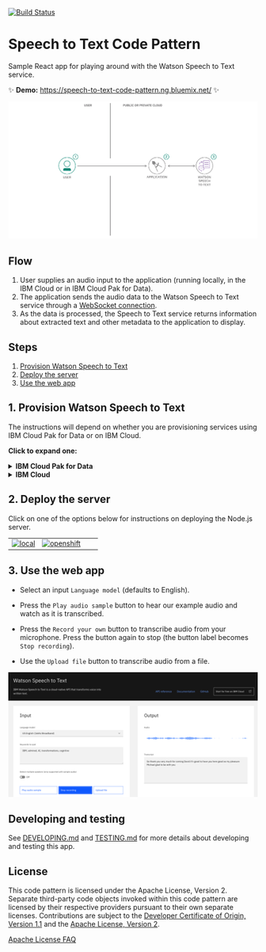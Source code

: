 [![Build Status](https://github.com/IBM/speech-to-text-code-pattern/actions/workflows/nodejs.yml/badge.svg?branch=master)](https://github.com/IBM/speech-to-text-code-pattern/actions/workflows/nodejs.yml)

# Speech to Text Code Pattern

Sample React app for playing around with the Watson Speech to Text service.

✨ **Demo:** https://speech-to-text-code-pattern.ng.bluemix.net/ ✨

![architecture](doc/source/images/architecture.png)

## Flow

1. User supplies an audio input to the application (running locally, in the IBM Cloud or in IBM Cloud Pak for Data).
1. The application sends the audio data to the Watson Speech to Text service through a [WebSocket connection](https://cloud.ibm.com/docs/speech-to-text?topic=speech-to-text-websockets).
1. As the data is processed, the Speech to Text service returns information about extracted text and other metadata to the application to display.

## Steps

1. [Provision Watson Speech to Text](#1-Provision-Watson-Speech-to-Text)
2. [Deploy the server](#2-Deploy-the-server)
3. [Use the web app](#3-Use-the-web-app)

## 1. Provision Watson Speech to Text

The instructions will depend on whether you are provisioning services using IBM Cloud Pak for Data or on IBM Cloud.

**Click to expand one:**

<details><summary><b>IBM Cloud Pak for Data</b></summary>
<p>
<p>
<h4>Install and provision</h4>
<p>
The service is not available by default. An administrator must install it on the IBM Cloud Pak for Data platform, and you must be given access to the service. To determine whether the service is installed, click the <b>Services</b> icon (<img class="lazycontent" src="doc/source/images/services_icon.png" alt="services_icon"/>) and check whether the service is enabled.
<p>
<h4>Gather credentials</h4>
<p>
<ol>
    <li>For production use, create a user to use for authentication. From the main navigation menu (☰), select <b>Administer > Manage users</b> and then <b>+ New user</b>.</li>
    <li>From the main navigation menu (☰), select <b>My instances</b>.</li>
    <li>On the <b>Provisioned instances</b> tab, find your service instance, and then hover over the last column to find and click the ellipses icon. Choose <b>View details</b>.</li>
    <li>Copy the <b>URL</b> to use as the <b>SPEECH_TO_TEXT_URL</b> when you configure credentials.</li>
    <li><i>Optionally, copy the <b>Bearer token</b> to use in development testing only. It is not recommended to use the bearer token except during testing and development because that token does not expire.</i></li>
    <li>Use the <b>Menu</b> and select <b>Users</b> and <b>+ Add user</b> to grant your user access to this service instance. This is the <b>SPEECH_TO_TEXT_USERNAME</b> (and <b>SPEECH_TO_TEXT_PASSWORD</b>) you will use when you configure credentials to allow the Node.js server to authenticate.</li>
</ol>

</details>

<details><summary><b>IBM Cloud</b></summary>
<p>
<h4>Create the service instance</h4>

* If you do not have an IBM Cloud account, register for a free trial account [here](https://cloud.ibm.com/registration).
* Click [here](https://cloud.ibm.com/catalog/services/speech-to-text) to create a **Speech to Text** instance.
  * `Select a region`.
  * `Select a pricing plan` (**Lite** is *free*).
  * Set your `Service name` or use the generated one.
  * Click `Create`.
* Gather credentials
  * Copy the <b>API Key</b> and <b>URL</b> to use when you configure and [deploy the server](#2-Deploy-the-server).

> If you need to find the service later, use the main navigation menu (☰) and select **Resource list** to find the service under **Services**.
Click on the service name to get back to the **Manage** view (where you can collect the **API Key** and **URL**).

</details>

## 2. Deploy the server

Click on one of the options below for instructions on deploying the Node.js server.

|   |   |   |   |
| - | - | - | - |
| [![local](https://raw.githubusercontent.com/IBM/pattern-utils/master/deploy-buttons/local.png)](doc/source/local.md) | [![openshift](https://raw.githubusercontent.com/IBM/pattern-utils/master/deploy-buttons/openshift.png)](doc/source/openshift.md) |

## 3. Use the web app

* Select an input `Language model` (defaults to English).

* Press the `Play audio sample` button to hear our example audio and watch as it is transcribed.

* Press the `Record your own` button to transcribe audio from your microphone. Press the button again to stop (the button label becomes `Stop recording`).

* Use the `Upload file` button to transcribe audio from a file.

![architecture](doc/source/images/stt.png)

## Developing and testing

See [DEVELOPING.md](DEVELOPING.md) and [TESTING.md](TESTING.md) for more details about developing and testing this app.

## License

This code pattern is licensed under the Apache License, Version 2. Separate third-party code objects invoked within this code pattern are licensed by their respective providers pursuant to their own separate licenses. Contributions are subject to the [Developer Certificate of Origin, Version 1.1](https://developercertificate.org/) and the [Apache License, Version 2](https://www.apache.org/licenses/LICENSE-2.0.txt).

[Apache License FAQ](https://www.apache.org/foundation/license-faq.html#WhatDoesItMEAN)
